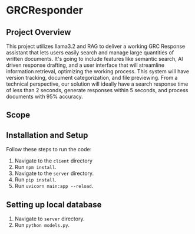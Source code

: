 # GRCResponder
## Project Overview
This project utilizes llama3.2 and RAG to deliver a working GRC Response assistant that lets users easily search and manage large quantities of written documents. It's going to include features like semantic search, AI driven response drafting, and a user interface that will streamline information retrieval, optimizing the working process. This system will have version tracking, document categorization, and file previewing. From a technical perspective, our solution will ideally have a search response time of less than 2 seconds, generate responses within 5 seconds, and process documents with 95% accuracy. 

## Scope
## Installation and Setup
Follow these steps to run the code:
1. Navigate to the `client` directory
2. Run `npm install`.
3. Navigate to the `server` directory.
4. Run `pip install`.
5. Run `uvicorn main:app --reload`.

## Setting up local database
1. Navigate to `server` directory.
2. Run `python models.py`.
